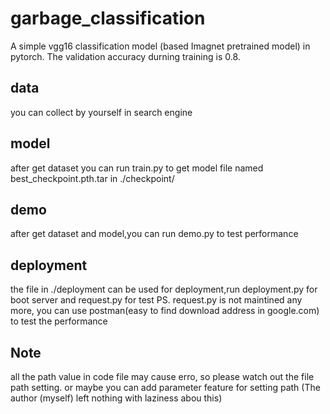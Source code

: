 # garbage_classification
A simple vgg16 classification model (based Imagnet pretrained model) in pytorch.
The validation accuracy durning training  is 0.8.
## data
you can collect by yourself in search engine

## model
after get dataset you can run train.py to get model file named best_checkpoint.pth.tar in ./checkpoint/

## demo
after get dataset and model,you can run demo.py to test performance

## deployment
the file in ./deployment can be used for deployment,run deployment.py for boot server and request.py for test 
PS. request.py is not maintined any more, you can use postman(easy to find download address in google.com) to test the performance

## Note
all the path value in code file may cause erro, so please watch out the file path setting.
or maybe you can add parameter feature for setting path (The author (myself) left nothing with laziness abou this)

